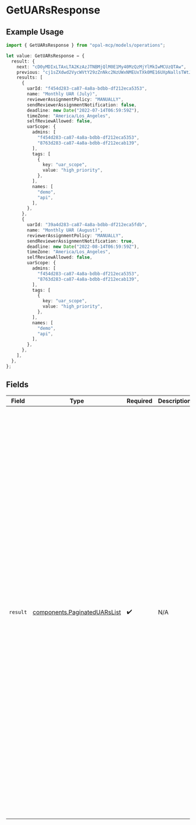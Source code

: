 # GetUARsResponse

## Example Usage

```typescript
import { GetUARsResponse } from "opal-mcp/models/operations";

let value: GetUARsResponse = {
  result: {
    next: "cD0yMDIxLTAxLTA2KzAzJTNBMjQlM0E1My40MzQzMjYlMkIwMCUzQTAw",
    previous: "cj1sZXdwd2VycWVtY29zZnNkc2NzUWxNMEUxTXk0ME16UXpNallsTWtJ",
    results: [
      {
        uarId: "f454d283-ca87-4a8a-bdbb-df212eca5353",
        name: "Monthly UAR (July)",
        reviewerAssignmentPolicy: "MANUALLY",
        sendReviewerAssignmentNotification: false,
        deadline: new Date("2022-07-14T06:59:59Z"),
        timeZone: "America/Los_Angeles",
        selfReviewAllowed: false,
        uarScope: {
          admins: [
            "f454d283-ca87-4a8a-bdbb-df212eca5353",
            "8763d283-ca87-4a8a-bdbb-df212ecab139",
          ],
          tags: [
            {
              key: "uar_scope",
              value: "high_priority",
            },
          ],
          names: [
            "demo",
            "api",
          ],
        },
      },
      {
        uarId: "39a4d283-ca87-4a8a-bdbb-df212eca5fdb",
        name: "Monthly UAR (August)",
        reviewerAssignmentPolicy: "MANUALLY",
        sendReviewerAssignmentNotification: true,
        deadline: new Date("2022-08-14T06:59:59Z"),
        timeZone: "America/Los_Angeles",
        selfReviewAllowed: false,
        uarScope: {
          admins: [
            "f454d283-ca87-4a8a-bdbb-df212eca5353",
            "8763d283-ca87-4a8a-bdbb-df212ecab139",
          ],
          tags: [
            {
              key: "uar_scope",
              value: "high_priority",
            },
          ],
          names: [
            "demo",
            "api",
          ],
        },
      },
    ],
  },
};
```

## Fields

| Field                                                                                                                                                                                                                                                                                                                                                                                                                                                                                                                                                                                                                                                                                                                                                                                                                                                                                                                                                                                                                                                                | Type                                                                                                                                                                                                                                                                                                                                                                                                                                                                                                                                                                                                                                                                                                                                                                                                                                                                                                                                                                                                                                                                 | Required                                                                                                                                                                                                                                                                                                                                                                                                                                                                                                                                                                                                                                                                                                                                                                                                                                                                                                                                                                                                                                                             | Description                                                                                                                                                                                                                                                                                                                                                                                                                                                                                                                                                                                                                                                                                                                                                                                                                                                                                                                                                                                                                                                          | Example                                                                                                                                                                                                                                                                                                                                                                                                                                                                                                                                                                                                                                                                                                                                                                                                                                                                                                                                                                                                                                                              |
| -------------------------------------------------------------------------------------------------------------------------------------------------------------------------------------------------------------------------------------------------------------------------------------------------------------------------------------------------------------------------------------------------------------------------------------------------------------------------------------------------------------------------------------------------------------------------------------------------------------------------------------------------------------------------------------------------------------------------------------------------------------------------------------------------------------------------------------------------------------------------------------------------------------------------------------------------------------------------------------------------------------------------------------------------------------------- | -------------------------------------------------------------------------------------------------------------------------------------------------------------------------------------------------------------------------------------------------------------------------------------------------------------------------------------------------------------------------------------------------------------------------------------------------------------------------------------------------------------------------------------------------------------------------------------------------------------------------------------------------------------------------------------------------------------------------------------------------------------------------------------------------------------------------------------------------------------------------------------------------------------------------------------------------------------------------------------------------------------------------------------------------------------------- | -------------------------------------------------------------------------------------------------------------------------------------------------------------------------------------------------------------------------------------------------------------------------------------------------------------------------------------------------------------------------------------------------------------------------------------------------------------------------------------------------------------------------------------------------------------------------------------------------------------------------------------------------------------------------------------------------------------------------------------------------------------------------------------------------------------------------------------------------------------------------------------------------------------------------------------------------------------------------------------------------------------------------------------------------------------------- | -------------------------------------------------------------------------------------------------------------------------------------------------------------------------------------------------------------------------------------------------------------------------------------------------------------------------------------------------------------------------------------------------------------------------------------------------------------------------------------------------------------------------------------------------------------------------------------------------------------------------------------------------------------------------------------------------------------------------------------------------------------------------------------------------------------------------------------------------------------------------------------------------------------------------------------------------------------------------------------------------------------------------------------------------------------------- | -------------------------------------------------------------------------------------------------------------------------------------------------------------------------------------------------------------------------------------------------------------------------------------------------------------------------------------------------------------------------------------------------------------------------------------------------------------------------------------------------------------------------------------------------------------------------------------------------------------------------------------------------------------------------------------------------------------------------------------------------------------------------------------------------------------------------------------------------------------------------------------------------------------------------------------------------------------------------------------------------------------------------------------------------------------------- |
| `result`                                                                                                                                                                                                                                                                                                                                                                                                                                                                                                                                                                                                                                                                                                                                                                                                                                                                                                                                                                                                                                                             | [components.PaginatedUARsList](../../models/components/paginateduarslist.md)                                                                                                                                                                                                                                                                                                                                                                                                                                                                                                                                                                                                                                                                                                                                                                                                                                                                                                                                                                                         | :heavy_check_mark:                                                                                                                                                                                                                                                                                                                                                                                                                                                                                                                                                                                                                                                                                                                                                                                                                                                                                                                                                                                                                                                   | N/A                                                                                                                                                                                                                                                                                                                                                                                                                                                                                                                                                                                                                                                                                                                                                                                                                                                                                                                                                                                                                                                                  | {<br/>"next": "cD0yMDIxLTAxLTA2KzAzJTNBMjQlM0E1My40MzQzMjYlMkIwMCUzQTAw",<br/>"previous": "cj1sZXdwd2VycWVtY29zZnNkc2NzUWxNMEUxTXk0ME16UXpNallsTWtJ",<br/>"results": [<br/>{<br/>"uar_id": "f454d283-ca87-4a8a-bdbb-df212eca5353",<br/>"name": "Monthly UAR (July)",<br/>"send_reviewer_assignment_notification": false,<br/>"deadline": "2022-07-14T06:59:59Z",<br/>"time_zone": "America/Los_Angeles",<br/>"self_review_allowed": false,<br/>"uar_scope": {<br/>"tags": [<br/>{<br/>"key": "uar_scope",<br/>"value": "high_priority"<br/>}<br/>],<br/>"names": [<br/>"demo",<br/>"api"<br/>],<br/>"admins": [<br/>"f454d283-ca87-4a8a-bdbb-df212eca5353",<br/>"8763d283-ca87-4a8a-bdbb-df212ecab139"<br/>]<br/>}<br/>},<br/>{<br/>"uar_id": "39a4d283-ca87-4a8a-bdbb-df212eca5fdb",<br/>"name": "Monthly UAR (August)",<br/>"send_reviewer_assignment_notification": true,<br/>"deadline": "2022-08-14T06:59:59Z",<br/>"time_zone": "America/Los_Angeles",<br/>"self_review_allowed": false,<br/>"uar_scope": {<br/>"tags": [<br/>{<br/>"key": "uar_scope",<br/>"value": "high_priority"<br/>}<br/>],<br/>"names": [<br/>"demo",<br/>"api"<br/>],<br/>"admins": [<br/>"f454d283-ca87-4a8a-bdbb-df212eca5353",<br/>"8763d283-ca87-4a8a-bdbb-df212ecab139"<br/>]<br/>}<br/>}<br/>]<br/>} |